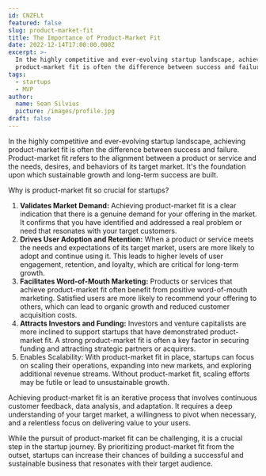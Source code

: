 ```yaml
---
id: CNZFLt
featured: false
slug: product-market-fit
title: The Importance of Product-Market Fit
date: 2022-12-14T17:00:00.000Z
excerpt: >-
  In the highly competitive and ever-evolving startup landscape, achieving
  product-market fit is often the difference between success and failure.
tags:
  - startups
  - MVP
author:
  name: Sean Silvius
  picture: /images/profile.jpg
draft: false
---
```


In the highly competitive and ever-evolving startup landscape, achieving product-market fit is often the difference between success and failure. Product-market fit refers to the alignment between a product or service and the needs, desires, and behaviors of its target market. It's the foundation upon which sustainable growth and long-term success are built.

Why is product-market fit so crucial for startups?

1. **Validates Market Demand:** Achieving product-market fit is a clear indication that there is a genuine demand for your offering in the market. It confirms that you have identified and addressed a real problem or need that resonates with your target customers.
2. **Drives User Adoption and Retention:** When a product or service meets the needs and expectations of its target market, users are more likely to adopt and continue using it. This leads to higher levels of user engagement, retention, and loyalty, which are critical for long-term growth.
3. **Facilitates Word-of-Mouth Marketing:** Products or services that achieve product-market fit often benefit from positive word-of-mouth marketing. Satisfied users are more likely to recommend your offering to others, which can lead to organic growth and reduced customer acquisition costs.
4. **Attracts Investors and Funding:** Investors and venture capitalists are more inclined to support startups that have demonstrated product-market fit. A strong product-market fit is often a key factor in securing funding and attracting strategic partners or acquirers.
5. Enables Scalability: With product-market fit in place, startups can focus on scaling their operations, expanding into new markets, and exploring additional revenue streams. Without product-market fit, scaling efforts may be futile or lead to unsustainable growth.

Achieving product-market fit is an iterative process that involves continuous customer feedback, data analysis, and adaptation. It requires a deep understanding of your target market, a willingness to pivot when necessary, and a relentless focus on delivering value to your users.

While the pursuit of product-market fit can be challenging, it is a crucial step in the startup journey. By prioritizing product-market fit from the outset, startups can increase their chances of building a successful and sustainable business that resonates with their target audience.
